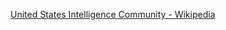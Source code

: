 ﻿[United States Intelligence Community - Wikipedia](https://en.wikipedia.org/wiki/United_States_Intelligence_Community)